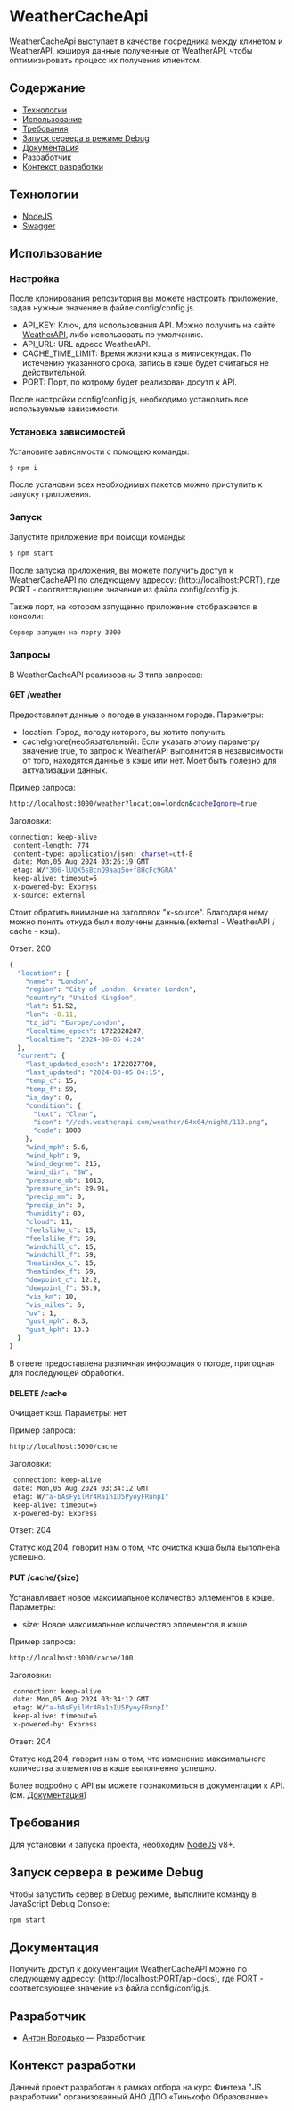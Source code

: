 # WeatherCacheApi
WeatherCacheApi выступает в качестве посредника между клинетом и WeatherAPI, кэшируя данные полученные от WeatherAPI, чтобы оптимизировать процесс их получения клиентом.

## Содержание
- [Технологии](#технологии)
- [Использование](#использование)
- [Требования](#требования)
- [Запуск сервера в режиме Debug](#запуск-сервера-в-режиме-debug)
- [Документация](#документация)
- [Разработчик](#разработчик)
- [Контекст разработки](#контекст-разработки)

## Технологии
- [NodeJS](https://nodejs.org/en)
- [Swagger](https://swagger.io)

## Использование
### Настройка
После клонирования репозитория вы можете настроить приложение, задав нужные значение в файле config/config.js.

- API_KEY: Ключ, для использования API. Можно получить на сайте [WeatherAPI](https://www.weatherapi.com), либо использовать по умолчанию.
- API_URL: URL адресс WeatherAPI.
- CACHE_TIME_LIMIT: Время жизни кэша в милисекундах. По истечению указанного срока, запись в кэше будет считаться не действительной.
- PORT: Порт, по котрому будет реализован досутп к API.

После настройки config/config.js, необходимо установить все используемые зависимости.

### Установка зависимостей
Установите зависимости с помощью команды:
```sh
$ npm i
```

После установки всех необходимых пакетов можно приступить к запуску приложения.

### Запуск
Запустите приложение при помощи команды:
```sh
$ npm start
```

После запуска приложения, вы можете получить доступ к WeatherCacheAPI по следующему адрессу: (http://localhost:PORT), где PORT - соответсвующее значение из файла config/config.js.

Также порт, на котором запущенно приложение отображается в консоли:
```sh
Сервер запущен на порту 3000
```

### Запросы
В WeatherCacheAPI реализованы 3 типа запросов:

#### GET /weather
Предоставляет данные о погоде в указанном городе.
Параметры:
- location: Город, погоду которого, вы хотите получить
- cacheIgnore(необязательный): Если указать этому параметру значение true, то запрос к WeatherAPI выполнится в независимости от того, находятся данные в кэше или нет. Моет быть полезно для актуализации данных.

Пример запроса:
```sh
http://localhost:3000/weather?location=london&cacheIgnore=true
```

Заголовки:
```sh
connection: keep-alive 
 content-length: 774 
 content-type: application/json; charset=utf-8 
 date: Mon,05 Aug 2024 03:26:19 GMT 
 etag: W/"306-lUQX5sBcnQ9aaq5o+f8HcFc9GRA" 
 keep-alive: timeout=5 
 x-powered-by: Express 
 x-source: external 
```

Стоит обратить внимание на заголовок "x-source". Благодаря нему можно понять откуда были получены данные.(external - WeatherAPI / cache - кэш).

Ответ: 200
```sh
{
  "location": {
    "name": "London",
    "region": "City of London, Greater London",
    "country": "United Kingdom",
    "lat": 51.52,
    "lon": -0.11,
    "tz_id": "Europe/London",
    "localtime_epoch": 1722828287,
    "localtime": "2024-08-05 4:24"
  },
  "current": {
    "last_updated_epoch": 1722827700,
    "last_updated": "2024-08-05 04:15",
    "temp_c": 15,
    "temp_f": 59,
    "is_day": 0,
    "condition": {
      "text": "Clear",
      "icon": "//cdn.weatherapi.com/weather/64x64/night/113.png",
      "code": 1000
    },
    "wind_mph": 5.6,
    "wind_kph": 9,
    "wind_degree": 215,
    "wind_dir": "SW",
    "pressure_mb": 1013,
    "pressure_in": 29.91,
    "precip_mm": 0,
    "precip_in": 0,
    "humidity": 83,
    "cloud": 11,
    "feelslike_c": 15,
    "feelslike_f": 59,
    "windchill_c": 15,
    "windchill_f": 59,
    "heatindex_c": 15,
    "heatindex_f": 59,
    "dewpoint_c": 12.2,
    "dewpoint_f": 53.9,
    "vis_km": 10,
    "vis_miles": 6,
    "uv": 1,
    "gust_mph": 8.3,
    "gust_kph": 13.3
  }
}
```

В ответе предоставлена различная информация о погоде, пригодная для последующей обработки.

#### DELETE /cache
Очищает кэш.
Параметры: нет

Пример запроса:
```sh
http://localhost:3000/cache
```

Заголовки:
```sh
 connection: keep-alive 
 date: Mon,05 Aug 2024 03:34:12 GMT 
 etag: W/"a-bAsFyilMr4Ra1hIU5PyoyFRunpI" 
 keep-alive: timeout=5 
 x-powered-by: Express 
```

Ответ: 204

Статус код 204, говорит нам о том, что очистка кэша была выполнена успешно.

#### PUT /cache/{size}
Устанавливает новое максимальное количество эллементов в кэше.
Параметры:
- size: Новое максимальное количество эллементов в кэше

Пример запроса:
```sh
http://localhost:3000/cache/100
```

Заголовки:
```sh
 connection: keep-alive 
 date: Mon,05 Aug 2024 03:34:12 GMT 
 etag: W/"a-bAsFyilMr4Ra1hIU5PyoyFRunpI" 
 keep-alive: timeout=5 
 x-powered-by: Express 
```

Ответ: 204

Статус код 204, говорит нам о том, что изменение максимального количества эллементов в кэше выполненно успешно.



Более подробно с API вы можете познакомиться в документации к API. (см. [Документация](#документация))

## Требования
Для установки и запуска проекта, необходим [NodeJS](https://nodejs.org/) v8+.

## Запуск сервера в режиме Debug
Чтобы запустить сервер в Debug режиме, выполните команду в JavaScript Debug Console:
```sh
npm start
```

## Документация
Получить доступ к документации WeatherCacheAPI можно по следующему адрессу: (http://localhost:PORT/api-docs), где PORT - соответсвующее значение из файла config/config.js.

## Разработчик

- [Антон Володько](https://t.me/KiselSlava) — Разработчик

## Контекст разработки
Данный проект разработан в рамках отбора на курс Финтеха "JS разработчки" организованный АНО ДПО «Тинькофф Образование»